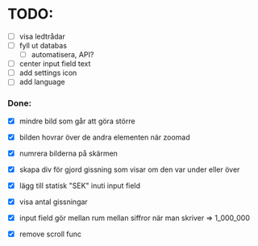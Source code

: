 # TODO:

- [ ] visa ledtrådar
- [ ] fyll ut databas
    - [ ] automatisera, API?

- [ ] center input field text
- [ ] add settings icon
- [ ] add language

### Done:

- [x] mindre bild som går att göra större
- [x] bilden hovrar över de andra elementen när zoomad
- [x] numrera bilderna på skärmen
- [x] skapa div för gjord gissning som visar om den var under eller över
- [x] lägg till statisk "SEK" inuti input field
- [x] visa antal gissningar
- [x] input field gör mellan rum mellan siffror när man skriver => 1_000_000
- [x] remove scroll func
    
